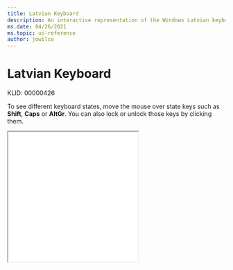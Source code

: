 ```yaml
---
title: Latvian Keyboard
description: An interactive representation of the Windows Latvian keyboard. To see different keyboard states, click or move the mouse over the state keys.
ms.date: 04/26/2021
ms.topic: ui-reference
author: jowilco
---
```


# Latvian Keyboard

KLID: 00000426

To see different keyboard states, move the mouse over state keys such as **Shift**, **Caps** or **AltGr**. You can also lock or unlock those keys by clicking them.

<iframe src="kbdlv.html" height="300"></iframe>
